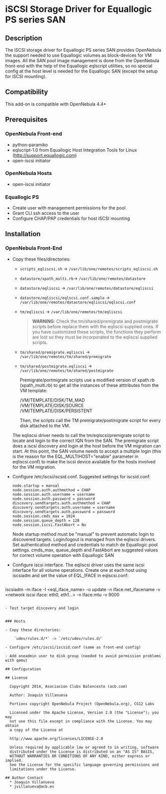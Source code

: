 # iSCSI Storage Driver for Equallogic PS series SAN

## Description

The iSCSI storage driver for Equallogic PS series SAN provides OpenNebula the support needed to use Equallogic volumes as block-devices for VM images. All the SAN pool image management is done from the OpenNebula front-end with the help of the Equallogic eqlscript utilities, so no special config at the host level is needed for the Equallogic SAN (except the setup for iSCSI mounting).

## Compatibility

This add-on is compatible with OpenNebula 4.4+

## Prerequisites

### OpenNebula Front-end

- python-paramiko
- eqlscript-1.0 from Equallogic Host Integration Tools for Linux (http://support.equallogic.com)
- open-iscsi initiator

### OpenNebula Hosts

- open-iscsi initiator

### Equallogic PS

- Create user with management permissions for the pool
- Grant CLI ssh access to the user
- Configure CHAP/PAP credentials for host iSCSI mounting

## Installation

### OpenNebula Front-End

* Copy these files/directories: 

    - `scripts_eqliscsi.sh` -> `/var/lib/one/remotes/scripts_eqliscsi.sh`
    - `datastore/xpath_multi.rb`-> `/var/lib/one/remotes/datastore`
    - `datastore/eqliscsi` -> `/var/lib/one/remotes/datastore/eqliscsi`
    - `datastore/eqliscsi/eqlscsi.conf.sample` -> `/var/lib/one/remotes/datastore/eqliscsi/eqlscsi.conf`
    - `tm/eqliscsi` -> `/var/lib/one/remotes/tm/eqliscsi`
        > **WARNING**: Check the tm/shared/premigrate and postmigrate scripts before replace them with the eqliscsi supplied ones. If you have customized these scripts, the functions they perform are lost so they must be incorporated to the eqliscsi supplied scripts.
    - `tm/shared/premigrate.eqliscsi` -> `/var/lib/one/remotes/tm/shared/premigrate`
    - `tm/shared/postmigrate.eqliscsi` -> `/var/lib/one/remotes/tm/shared/postmigrate`

        Premigrate/portmigrate scripts use a modified version of xpath.rb (xpath_multi.rb) to get all the instances of these atttributes from the VM template:

        /VM/TEMPLATE/DISK/TM_MAD  
        /VM/TEMPLATE/DISK/SOURCE  
        /VM/TEMPLATE/DISK/PERSISTENT  

        Then, the scripts call the TM premigrate/postmigrate script for every disk attached to the VM.

    The eqliscsi driver needs to call the tm/eqlscsi/premigrate script to locate and login to the correct IQN from the SAN. The premigrate script does a iscsi discovery and login at the host before the VM migration can start. At this point, the SAN volume needs to accept a multiple login (this is the reason for the EQL_MULTIHOST="enable" parameter in eqliscsi.conf) to make the iscsi device available for the hosts involved for the VM migration.

- Configure /etc/iscsi/iscsid.conf. Suggested settings for iscsid.conf:

    ```
    node.startup = manual  
    node.session.auth.authmethod = CHAP  
    node.session.auth.username = username  
    node.session.auth.password = password  
    discovery.sendtargets.auth.authmethod = CHAP  
    discovery.sendtargets.auth.username = username  
    discovery.sendtargets.auth.password = password  
    node.session.cmds_max = 1024  
    node.session.queue_depth = 128  
    node.session.iscsi.FastAbort = No
    ```

    Node startup method must be "manual" to prevent automatic login to discovered targets. Login/logout is managed from the eqliscsi drivers.
Set authenticatiod method and credentials to match de Equallogic pool settings.
cmds_max, queue_depth and FastAbort are suggested values for correct volume operation with Equallogic SAN

- Configure iscsi interface. The eqliscsi driver uses the same iscsi interface for all volume operations. Create one at each host using iscsiadm and set the value of EQL_IFACE in eqlscsi.conf:

    ```iscsiadm -m iface -I <eql_iface_name> -o new  
iscsiadm -m iface -I <eql_iface_name> -o update -n iface.net_ifacename -v <network iscsi iface: eth0, eth1...> -n iface.mtu -v 9000
```

- Test target discovery and login


### Hosts

- Copy these directories: 

    `udev/rules.d/*` -> `/etc/udev/rules.d/`

- Configure /etc/iscsi/iscsid.conf (same as front-end config)

- Add oneadmin user to disk group (needed to avoid permission problems with qemu)

## Configuration

## License

  Copyright 2014, Asociacion Clubs Baloncesto (acb.com)

  Author: Joaquin Villanueva

  Portions copyright OpenNebula Project (OpenNebula.org), CG12 Labs

  Licensed under the Apache License, Version 2.0 (the "License"); you may
  not use this file except in compliance with the License. You may obtain
  a copy of the License at

  http://www.apache.org/licenses/LICENSE-2.0

  Unless required by applicable law or agreed to in writing, software
  distributed under the License is distributed on an "AS IS" BASIS,
  WITHOUT WARRANTIES OR CONDITIONS OF ANY KIND, either express or implied.
  See the License for the specific language governing permissions and
  limitations under the License.

## Author Contact
  * Joaquin Villanueva
  * jvillanueva@acb.es
